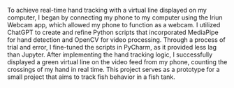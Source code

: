 To achieve real-time hand tracking with a virtual line displayed on my computer, I began by connecting my phone to my computer using the Iriun Webcam app, which allowed my phone to function as a webcam. I utilized ChatGPT to create and refine Python scripts that incorporated MediaPipe for hand detection and OpenCV for video processing. Through a process of trial and error, I fine-tuned the scripts in PyCharm, as it provided less lag than Jupyter. After implementing the hand tracking logic, I successfully displayed a green virtual line on the video feed from my phone, counting the crossings of my hand in real time. This project serves as a prototype for a small project that aims to track fish behavior in a fish tank.
